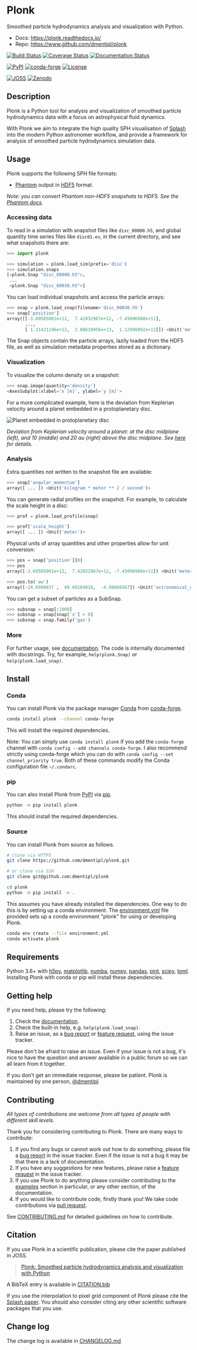 Plonk
=====

Smoothed particle hydrodynamics analysis and visualization with Python.

+ Docs: <https://plonk.readthedocs.io/>
+ Repo: <https://www.github.com/dmentipl/plonk>

[![Build Status](https://travis-ci.org/dmentipl/plonk.svg?branch=master)](https://travis-ci.org/dmentipl/plonk)
[![Coverage Status](https://coveralls.io/repos/github/dmentipl/plonk/badge.svg?branch=master)](https://coveralls.io/github/dmentipl/plonk?branch=master)
[![Documentation Status](https://readthedocs.org/projects/plonk/badge/?version=stable)](https://plonk.readthedocs.io/en/stable/?badge=stable)

[![PyPI](https://img.shields.io/pypi/v/plonk)](https://pypi.org/project/plonk/)
[![conda-forge](https://img.shields.io/conda/v/conda-forge/plonk.svg)](https://anaconda.org/conda-forge/plonk)
[![License](https://img.shields.io/badge/license-MIT-blue.svg)](https://github.com/dmentipl/plonk/blob/master/LICENSE)

[![JOSS](https://joss.theoj.org/papers/10.21105/joss.01884/status.svg)](https://doi.org/10.21105/joss.01884)
[![Zenodo](https://zenodo.org/badge/DOI/10.5281/zenodo.3554567.svg)](https://doi.org/10.5281/zenodo.3554567)

Description
-----------

Plonk is a Python tool for analysis and visualization of smoothed particle hydrodynamics data with a focus on astrophysical fluid dynamics.

With Plonk we aim to integrate the high quality SPH visualisation of [Splash](https://github.com/danieljprice/splash) into the modern Python astronomer workflow, and provide a framework for analysis of smoothed particle hydrodynamics simulation data.

Usage
-----

Plonk supports the following SPH file formats:

+ [Phantom](https://github.com/danieljprice/phantom) output in [HDF5](https://en.wikipedia.org/wiki/Hierarchical_Data_Format) format.

*Note: you can convert Phantom non-HDF5 snapshots to HDF5. See the [Phantom docs](https://phantomsph.readthedocs.io).*

### Accessing data

To read in a simulation with snapshot files like `disc_00000.h5`, and global quantity time series files like `disc01.ev`, in the current directory, and see what snapshots there are:

```python
>>> import plonk

>>> simulation = plonk.load_sim(prefix='disc')
>>> simulation.snaps
[<plonk.Snap "disc_00000.h5">,
 ...
 <plonk.Snap "disc_00030.h5">]
```

You can load individual snapshots and access the particle arrays:

```python
>>> snap = plonk.load_snap(filename='disc_00030.h5')
>>> snap['position']
array([[-3.69505001e+12,  7.42032967e+12, -7.45096980e+11],
       ...,
       [ 1.21421196e+12,  2.08618956e+13,  1.12998892e+12]]) <Unit('meter')>
```

The Snap objects contain the particle arrays, lazily loaded from the HDF5 file, as well as simulation metadata properties stored as a dictionary.

### Visualization

To visualize the column density on a snapshot:

```python
>>> snap.image(quantity='density')
<AxesSubplot:xlabel='x [m]', ylabel='y [m]'>
```

For a more complicated example, here is the deviation from Keplerian velocity around a planet embedded in a protoplanetary disc.

![Planet embedded in protoplanetary disc](https://raw.githubusercontent.com/dmentipl/plonk/master/image.png)

*Deviation from Keplerian velocity around a planet: at the disc midplane (left), and 10 (middle) and 20 au (right) above the disc midplane. See [here](https://plonk.readthedocs.io/en/latest/examples/deviation-from-keplerian.html) for details.*

### Analysis

Extra quantities not written to the snapshot file are available:

```python
>>> snap['angular_momentum']
array([ ... ]) <Unit('kilogram * meter ** 2 / second')>
```

You can generate radial profiles on the snapshot. For example, to calculate the scale height in a disc:

```python
>>> prof = plonk.load_profile(snap)

>>> prof['scale_height']
array([ ... ]) <Unit('meter')>
```

Physical units of array quantities and other properties allow for unit conversion:

```python
>>> pos = snap['position'][0]
>>> pos
array([-3.69505001e+12,  7.42032967e+12, -7.45096980e+11]) <Unit('meter')>

>>> pos.to('au')
array([-24.6998837 ,  49.60184016,  -4.98066567]) <Unit('astronomical_unit')>
```

You can get a subset of particles as a SubSnap.

```python
>>> subsnap = snap[:1000]
>>> subsnap = snap[snap['x'] > 0]
>>> subsnap = snap.family('gas')
```

### More

For further usage, see [documentation](https://plonk.readthedocs.io/). The code is internally documented with docstrings. Try, for example, `help(plonk.Snap)` or `help(plonk.load_snap)`.

Install
-------

### Conda

You can install Plonk via the package manager [Conda](https://docs.conda.io/) from [conda-forge](https://conda-forge.org/).

```bash
conda install plonk --channel conda-forge
```

This will install the required dependencies.

Note: You can simply use `conda install plonk` if you add the `conda-forge` channel with `conda config --add channels conda-forge`. I also recommend strictly using conda-forge which you can do with `conda config --set channel_priority true`. Both of these commands modify the Conda configuration file `~/.condarc`.

### pip

You can also install Plonk from [PyPI](https://pypi.org/) via [pip](https://pip.pypa.io/).

```bash
python -m pip install plonk
```

This should install the required dependencies.

### Source

You can install Plonk from source as follows.

```bash
# clone via HTTPS
git clone https://github.com/dmentipl/plonk.git

# or clone via SSH
git clone git@github.com:dmentipl/plonk

cd plonk
python -m pip install -e .
```

This assumes you have already installed the dependencies. One way to do this is by setting up a conda environment. The [environment.yml](https://github.com/dmentipl/plonk/blob/master/environment.yml) file provided sets up a conda environment "plonk" for using or developing Plonk.

```bash
conda env create --file environment.yml
conda activate plonk
```

Requirements
------------

Python 3.6+ with [h5py](https://www.h5py.org/), [matplotlib](https://www.matplotlib.org/), [numba](http://numba.pydata.org/), [numpy](https://numpy.org/), [pandas](https://pandas.pydata.org/), [pint](https://pint.readthedocs.io/), [scipy](https://www.scipy.org/), [toml](https://github.com/uiri/toml). Installing Plonk with conda or pip will install these dependencies.

Getting help
------------

If you need help, please try the following:

1. Check the [documentation](https://plonk.readthedocs.io/).
2. Check the built-in help, e.g. `help(plonk.load_snap)`.
3. Raise an issue, as a [bug report](https://github.com/dmentipl/plonk/issues/new?assignees=&labels=&template=bug_report.md&title=) or [feature request](https://github.com/dmentipl/plonk/issues/new?assignees=&labels=&template=feature_request.md&title=), using the issue tracker.

Please don't be afraid to raise an issue. Even if your issue is not a bug, it's nice to have the question and answer available in a public forum so we can all learn from it together.

If you don't get an immediate response, please be patient. Plonk is maintained by one person, [@dmentipl](https://github.com/dmentipl).

Contributing
------------

*All types of contributions are welcome from all types of people with different skill levels.*

Thank you for considering contributing to Plonk. There are many ways to contribute:

1. If you find any bugs or cannot work out how to do something, please file a [bug report](https://github.com/dmentipl/plonk/issues/new?assignees=&labels=&template=bug_report.md&title=) in the issue tracker. Even if the issue is not a bug it may be that there is a lack of documentation.
2. If you have any suggestions for new features, please raise a [feature request](https://github.com/dmentipl/plonk/issues/new?assignees=&labels=&template=feature_request.md&title=) in the issue tracker.
3. If you use Plonk to do anything please consider contributing to the [examples](https://plonk.readthedocs.io/en/stable/examples.html) section in particular, or any other section, of the documentation.
4. If you would like to contribute code, firstly thank you! We take code contributions via [pull request](https://github.com/dmentipl/plonk/pull/new/master).

See [CONTRIBUTING.md](https://github.com/dmentipl/plonk/blob/master/CONTRIBUTING.md) for detailed guidelines on how to contribute.

Citation
--------

If you use Plonk in a scientific publication, please cite the paper published in JOSS.

> [Plonk: Smoothed particle hydrodynamics analysis and visualization with Python](https://doi.org/10.21105/joss.01884)

A BibTeX entry is available in [CITATION.bib](https://github.com/dmentipl/plonk/blob/master/CITATION.bib)

If you use the interpolation to pixel grid component of Plonk please cite the [Splash paper](https://doi.org/10.1071/AS07022). You should also consider citing any other scientific software packages that you use.

Change log
----------

The change log is available in [CHANGELOG.md](https://github.com/dmentipl/plonk/blob/master/CHANGELOG.md)

